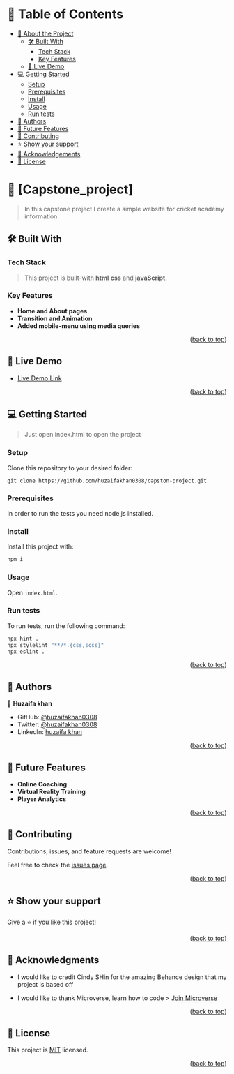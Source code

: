 <a name="readme-top"></a>

# 📗 Table of Contents

- [📖 About the Project](#about-project)
  - [🛠 Built With](#built-with)
    - [Tech Stack](#tech-stack)
    - [Key Features](#key-features)
  - [🚀 Live Demo](#live-demo)
- [💻 Getting Started](#getting-started)
  - [Setup](#setup)
  - [Prerequisites](#prerequisites)
  - [Install](#install)
  - [Usage](#usage)
  - [Run tests](#run-tests)
- [👥 Authors](#authors)
- [🔭 Future Features](#future-features)
- [🤝 Contributing](#contributing)
- [⭐️ Show your support](#support)
- [🙏 Acknowledgements](#acknowledgements)
- [📝 License](#license)

# 📖 [Capstone_project] <a name="about-project"></a>

> In this capstone project I create a simple website for cricket academy information

## 🛠 Built With <a name="built-with"></a>

### Tech Stack <a name="tech-stack"></a>

> This project is built-with **html** **css** and **javaScript**.

### Key Features <a name="key-features"></a>

- **Home and About pages**
- **Transition and Animation**
- **Added mobile-menu using media queries**

<p align="right">(<a href="#readme-top">back to top</a>)</p>

## 🚀 Live Demo <a name="live-demo"></a>

- [Live Demo Link](https://huzaifakhan0308.github.io/capston-project/)

<p align="right">(<a href="#readme-top">back to top</a>)</p>

## 💻 Getting Started <a name="getting-started"></a>

> Just open index.html to open the project

### Setup

Clone this repository to your desired folder:

  `git clone https://github.com/huzaifakhan0308/capston-project.git`

### Prerequisites

In order to run the tests you need node.js installed.

### Install

Install this project with:

```sh
npm i
```

### Usage

Open `index.html`.

### Run tests

To run tests, run the following command:

```sh
npx hint .
npx stylelint "**/*.{css,scss}"
npx eslint .
```
<p align="right">(<a href="#readme-top">back to top</a>)</p>

## 👥 Authors <a name="authors"></a>

👤 **Huzaifa khan**

- GitHub: [@huzaifakhan0308](https://github.com/huzaifakhan0308)
- Twitter: [@huzaifakhan0308](https://twitter.com/home?lang=en)
- LinkedIn: [huzaifa khan](https://www.linkedin.com/in/huzaifa-khan-938140256/)

<p align="right">(<a href="#readme-top">back to top</a>)</p>

## 🔭 Future Features <a name="future-features"></a>

- **Online Coaching**
- **Virtual Reality Training**
- **Player Analytics**

<p align="right">(<a href="#readme-top">back to top</a>)</p>

## 🤝 Contributing <a name="contributing"></a>

Contributions, issues, and feature requests are welcome!

Feel free to check the [issues page](https://github.com/huzaifakhan0308/react-capston/issues).

<p align="right">(<a href="#readme-top">back to top</a>)</p>

## ⭐️ Show your support <a name="support"></a>

Give a ⭐️ if you like this project!

<p align="right">(<a href="#readme-top">back to top</a>)</p>

## 🙏 Acknowledgments <a name="acknowledgements"></a>

- I would like to credit Cindy SHin for the amazing Behance design that my project is based off

- I would like to thank Microverse, learn how to code > [Join Microverse](https://www.microverse.org/?grsf=9m3hq6)

<p align="right">(<a href="#readme-top">back to top</a>)</p>

## 📝 License <a name="license"></a>

This project is [MIT](./LICENSE) licensed.

<p align="right">(<a href="#readme-top">back to top</a>)</p>
